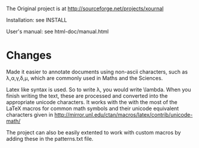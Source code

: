 The Original project is at http://sourceforge.net/projects/xournal

Installation:  see INSTALL

User's manual: see html-doc/manual.html

# Changes #
Made it easier to annotate documents using non-ascii characters, such as λ,α,γ,δ,μ, which are commonly used in Maths and the Sciences. 

Latex like syntax is used. So to write λ, you would write \lambda. When you finish writing the text, these are processed and converted into the appropriate unicode characters. It works with the with the most of the LaTeX macros for common math symbols and their unicode equivalent characters given in http://mirror.unl.edu/ctan/macros/latex/contrib/unicode-math/

The project can also be easily extented to work with custom macros by adding these in the patterns.txt file.
